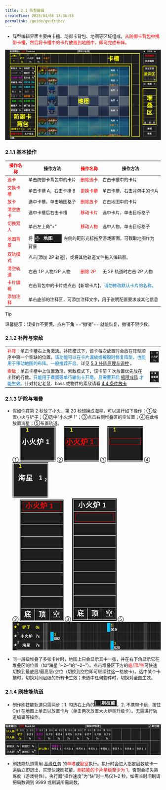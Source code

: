 ```yaml
---
title: 2.1 阵型编辑
createTime: 2025/04/08 13:36:58
permalink: /guide/qvufttbz/
---
```


- 阵型编辑界面主要由卡槽、防御卡背包、地图等区域组成。<span style="color: red">从防御卡背包中携带卡槽，然后将卡槽中的卡片放置到地图中，即可完成布阵。</span>

![](./picture/2.1.0.1.png)

### 2.1.1 基本操作

<table>
<thead>
  <tr>
    <th><span style="color: red">操作名称</span></th>
    <th>操作方法</th>
    <th><span style="color: red">操作名称</span></th>
    <th>操作方法</th>
  </tr>
</thead>
<tbody>
  <tr>
    <td><span style="color: red">选卡</span></td>
    <td>单击防御卡背包中的卡片</td>
    <td><span style="color: red">删除选卡</span></td>
    <td>右击卡槽中的卡片</td>
  </tr>

  <tr>
    <td><span style="color: red">交换卡槽</span></td>
    <td>单击卡槽 A，右击卡槽 B</td>
    <td><span style="color: red">更换卡槽</span></td>
    <td>单击卡槽，右击背包中的卡片</td>
  </tr>

  <tr>
    <td><span style="color: red">放卡</span></td>
    <td>选中卡槽，单击地图格子</td>
    <td><span style="color: red">删除放卡</span></td>
    <td>右击地图中的卡片</td>
  </tr>

  <tr>
    <td><span style="color: red">清空放卡</span></td>
    <td>选中卡槽后右击卡槽</td>
    <td><span style="color: red">移动卡片</span></td>
    <td>选中卡片，单击目标格子</td>
  </tr>

  <tr>
    <td><span style="color: red">切换双人</span></td>
    <td>单击左上角“+”</td>
    <td><span style="color: red">移动人物</span></td>
    <td>选中人物，单击目标格子</td>
  </tr>

  <tr>
    <td><span style="color: red">地图背景</span></td>
    <td colspan="3">将<img src="./picture/2.1.1.1.png" 
      style="vertical-align: middle; width: 90px; margin: 0 5px"
    >左侧的靶形光标拖至游戏画面，可截取地图作为背景</td>
  </tr>

  <tr>
    <td><span style="color: red">双轨模式</span></td>
    <td colspan="3">点击[添加 2P 轨道]，或将其他轨道文件拖入编辑器。</td>
  </tr>

  <tr>
    <td><span style="color: red">清空轨道</span></td>
    <td>右击 1P 人物/2P 人物</td>
    <td><span style="color: red">删除 2P </span></td>
    <td>无 2P 轨道时右击 2P 人物</td>
  </tr>

  <tr>
    <td><span style="color: red">卡片编辑</span></td>
    <td colspan="3">右击背包中的卡片或点击【新增卡片】。<span style="color: #0070C0;">请勿修改默认卡片的名称。</span></td>
  </tr>

  <tr>
    <td><span style="color: red">添加注释</span></td>
    <td colspan="3">单击底部的注释区，可添加注释文字，用于说明配置要求或其他信息</td>
  </tr>
</tbody>
</table>

> [!tip]
> 温馨提示：误操作不要慌，点右下角 ==“撤销”== 就能恢复，撤销不限步数。 

### 2.1.2 补阵与索敌

<table>
<tbody>
  <tr>
    <td><span style="color: red">补阵：</span>单击卡槽右上角激活。补阵模式下，该卡每次放置时会放在阵型顺序中第一个空缺的位置。<span style="color: #0070C0;">该功能可以在卡片漏放或被毁时修复阵型，也能用于移动地图的布阵。一般推荐开启。</span>详见 <a href="/Track-Web/guide/mzdpqza3/">5.3 补阵原理与调控</a> 。</td>
    <td><img src="./picture/2.1.2.1.png" 
      style="vertical-align: middle; ">
    </td>
  </tr>

  <tr>
    <td><span style="color: red">索敌：</span>单击卡槽中上位置激活。索敌模式下，该卡前 7 次放置优先放在出怪的行数。<span style="color: #0070C0;">只能用于煮蛋等单行输出卡开局，且需要开启 <a href="/Track-Web/guide/932mbqdu/">极限成阵</a><!--2.2--> 才能生效。</span>针对特定老鼠、boss 或物件的索敌请看 <a href="/Track-Web/guide/v62bwilf/">4.4 条件放卡</a></td>
    <td><img src="./picture/2.1.2.2.png" 
      style="vertical-align: middle; ">
    </td>
  </tr>
</tbody>
</table>

### 2.1.3 铲除与堆叠

- 假如你在第 2 秒放了小火，第 20 秒想换成海星，可以进行如下操作：①放置小火与铲子；②选中“小火炉 1”；③点击右侧堆叠区的空位置；④在此格放置海星；⑤布置轨道。<br>
① ![](./picture/2.1.3.1.png) ② ![](./picture/2.1.3.2.png) ③ ![](./picture/2.1.3.3.png) ④ ![](./picture/2.1.3.4.png) <br>
② ![](./picture/2.1.3.2-2.png) ③ ![](./picture/2.1.3.3-2.png)
⑤ ![](./picture/2.1.3.5.png)

- 同一层级堆叠了多张卡片时，地图上只会显示其中一张，并在右下角显示它在堆叠区的位置（如“海星 1~2~”的“~2~”）。点击堆叠区下方的<span style="color: red">底/顶/空</span>可快速切换到最底层/最高层/空位（切换到空位即可继续往这一格放卡）。选中某个卡槽时，切换对同层级的所有卡生效；未选中任何物件时，切换对全图生效。

### 2.1.4 刷技能轨道

- 制作刷技能轨道只需两步：1. 勾选右上角的<img src="./picture/2.1.4.1.png" alt="" width="72" height="20">。2. 不携带卡组，按住 Ctrl 在地图上单击以放置卡片（单击两次放置大火炉类升级卡）。无需进行轨道编辑等操作。

![](./picture/2.1.4.2.png)

- 刷技能轨道需用 [高级任务](/Track-Web/guide/f0kz7lyd/)<!--3.2--> 的<span style="color: red">单塔</span>或<span style="color: red">密室</span>执行。执行时会进入指定层数放卡一遍后立即退出，实现快速刷技能。<span style="color: red">刷技能的卡片星级至少为 1</span>，否则会损失熟练度（游戏特性）。执行器“操作速度”为“快”时一局仅1~2 秒，如需长时间刷请把局数调到 9999 或刷满所需局数。
